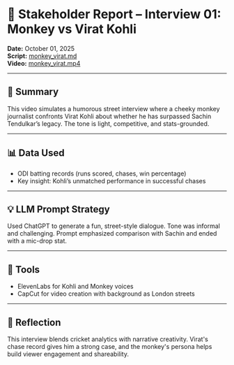 # 🐒 Stakeholder Report – Interview 01: Monkey vs Virat Kohli  
**Date:** October 01, 2025  
**Script:** [monkey_virat.md](../prompts/01_monkey_vs_virat.md)  
**Video:** [monkey_virat.mp4](../video_clips/monkey_virat.mp4)

---

## 🎯 Summary  
This video simulates a humorous street interview where a cheeky monkey journalist confronts Virat Kohli about whether he has surpassed Sachin Tendulkar’s legacy. The tone is light, competitive, and stats-grounded.

---

## 📊 Data Used  
- ODI batting records (runs scored, chases, win percentage)
- Key insight: Kohli’s unmatched performance in successful chases

---

## 💡 LLM Prompt Strategy  
Used ChatGPT to generate a fun, street-style dialogue. Tone was informal and challenging. Prompt emphasized comparison with Sachin and ended with a mic-drop stat.

---

## 🧪 Tools  
- ElevenLabs for Kohli and Monkey voices  
- CapCut for video creation with background as London streets  

---

## 🧠 Reflection  
This interview blends cricket analytics with narrative creativity. Virat's chase record gives him a strong case, and the monkey's persona helps build viewer engagement and shareability.